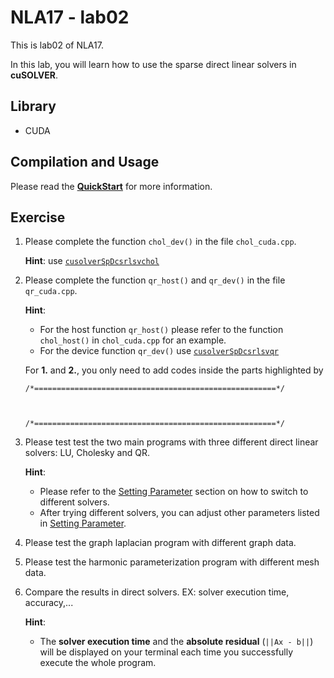 # NLA17 - lab02
This is lab02 of NLA17.

In this lab, you will learn how to use the sparse direct linear solvers in __cuSOLVER__.

## Library
- CUDA

## Compilation and Usage
Please read the [__QuickStart__](QuickStart.md) for more information.

## Exercise
1. Please complete the function `chol_dev()` in the file `chol_cuda.cpp`.

	__Hint__: use [`cusolverSpDcsrlsvchol`](http://docs.nvidia.com/cuda/cusolver/index.html#cusolver-lt-t-gt-csrlsvchol)

2. Please complete the function `qr_host()` and `qr_dev()` in the file `qr_cuda.cpp`.

	__Hint__:
	* For the host function `qr_host()` please refer to the function `chol_host()` in `chol_cuda.cpp` for an example.
	* For the device function `qr_dev()` use [`cusolverSpDcsrlsvqr`](http://docs.nvidia.com/cuda/cusolver/index.html#cusolver-lt-t-gt-csrlsvqr)

	For __1.__ and __2.__, you only need to add codes inside the parts highlighted by
	
	```
	/*======================================================*/
	
	
	
	/*======================================================*/
	```

3. Please test test the two main programs with  three different direct linear solvers: LU, Cholesky and QR.

	__Hint__: 
	* Please refer to the [Setting Parameter](QuickStart.md#setting-parameters) section on how to switch to different solvers.
	* After trying different solvers, you can adjust other parameters listed in [Setting Parameter](QuickStart.md#setting-parameters).

4. Please test the graph laplacian program with different graph data.
5. Please test the harmonic parameterization program with different mesh data.
6. Compare the results in direct solvers. EX: solver execution time, accuracy,...

	__Hint__:
	* The __solver execution time__ and the __absolute residual__ (`||Ax - b||`) will be displayed on your terminal each time you successfully execute the whole program.